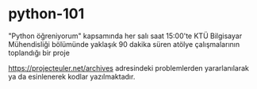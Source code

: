 # python-101
"Python öğreniyorum" kapsamında her salı saat 15:00'te KTÜ Bilgisayar Mühendisliği bölümünde yaklaşık 90 dakika süren atölye çalışmalarının toplandığı bir proje

https://projecteuler.net/archives
adresindeki problemlerden yararlanılarak ya da esinlenerek kodlar yazılmaktadır.
